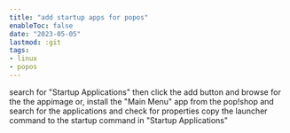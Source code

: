 ```yaml
---
title: "add startup apps for popos"
enableToc: false
date: "2023-05-05"
lastmod: :git
tags:
- linux
- popos
---
```


search for "Startup Applications" then click the add button and browse for the the appimage
or, install the "Main Menu" app from the pop!shop and search for the applications and check
for properties copy the launcher command to the startup command in "Startup Applications"